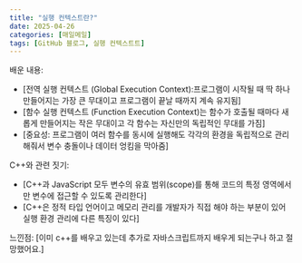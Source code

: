 ```yaml
---
title: "실행 컨텍스트란?"
date: 2025-04-26
categories: [매일메일]
tags: [GitHub 블로그, 실행 컨텍스트트]
---
```


배운 내용:

* [전역 실행 컨텍스트 (Global Execution Context):프로그램이 시작될 때 딱 하나 만들어지는 가장 큰 무대이고 프로그램이 끝날 때까지 계속 유지됨]
* [함수 실행 컨텍스트 (Function Execution Context)는 함수가 호출될 때마다 새롭게 만들어지는 작은 무대이고 각 함수는 자신만의 독립적인 무대를 가짐]
* [중요성: 프로그램이 여러 함수를 동시에 실행해도 각각의 환경을 독립적으로 관리해줘서 변수 충돌이나 데이터 엉킴을 막아줌]

C++와 관련 짓기:
* [C++과 JavaScript 모두 변수의 유효 범위(scope)를 통해 코드의 특정 영역에서만 변수에 접근할 수 있도록 관리한다]
* [C++은 정적 타입 언어이고 메모리 관리를 개발자가 직접 해야 하는 부분이 있어 실행 환경 관리에 다른 특징이 있다]

느낀점:
[이미 c++를 배우고 있는데 추가로 자바스크립트까지 배우게 되는구나 하고 절망했어요.]